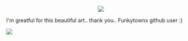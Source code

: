 <p align=center> <img src=https://komarev.com/ghpvc/?username=5th-child&color=b08fc3&style=flat-square&label=alien+stage&abbreviated=true>

I'm greatful for this beautiful art.. thank you.. Funkytownx github user :)

![](https://file.garden/ZeS9pBqOoVX2ptTR/im%20goign%20to%20end%20it%20mpreg?v=1718807875570)
